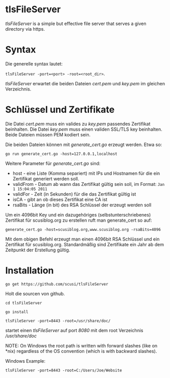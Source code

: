 tlsFileServer
=============

*tlsFileServer* is a simple but effective file server that serves a given directory via https.

Syntax
======

Die generelle syntax lautet:

`tlsFileServer -port=<port> -root=<root_dir>`.


*tlsFileServer* erwartet die beiden Dateien *cert.pem* und *key.pem* im gleichen Verzeichnis.

Schlüssel und Zertifikate
=========================

Die Datei *cert.pem* muss ein valides zu *key.pem* passendes Zertifikat beinhalten. 
Die Datei *key.pem* muss einen validen SSL/TLS key beinhalten.
Beide Dateien müssen PEM kodiert sein.

Die beiden Dateien können mit *generate_cert.go* erzeugt werden.
Etwa so:

`go run generate_cert.go -host=127.0.0.1,localhost`

Weitere Parameter für *generate_cert.go* sind:

- host - eine Liste (Komma separiert) mit IPs und Hostnamen für die ein Zertifikat generiert werden soll.
- validFrom - Datum ab wann das Zertifikat gültig sein soll, im Format: `Jan 1 15:04:05 2011`
- validFor - Zeit (in Sekunden) für die das Zertifikat gültig ist
- isCA - gibt an ob dieses Zertifikat eine CA ist
- rsaBits - Länge (in bit) des RSA Schlüssel der erzeugt werden soll

Um ein 4096bit Key und ein dazugehöriges (selbstunterschriebenes) Zertifikat für scusiblog.org zu erstellen ruft man generate_cert so auf:

`generate_cert.go -host=scusiblog.org,www.scusiblog.org -rsaBits=4096`

Mit dem obigen Befehl erzeugt man einen 4096bit RSA Schlüssel und ein Zertifikat für scusiblog.org. Standardmäßig sind Zertifikate ein Jahr ab dem Zeitpunkt der Erstellung gültig. 

Installation
============

`go get https://github.com/scusi/tlsFileServer`

Holt die sourcen von github.

`cd tlsFileServer`

`go install`

`tlsFileServer -port=8443 -root=/usr/share/doc/`

startet einen *tlsFileServer* auf port *8080* mit dem root Verzeichnis */usr/share/doc*

NOTE: On Windows the root path is written with forward slashes (like on *nix) regardless of the OS convention (which is with backward slashes).

Windows Example: 

`tlsFileServer -port=8443 -root=C:/Users/Joe/Website`

